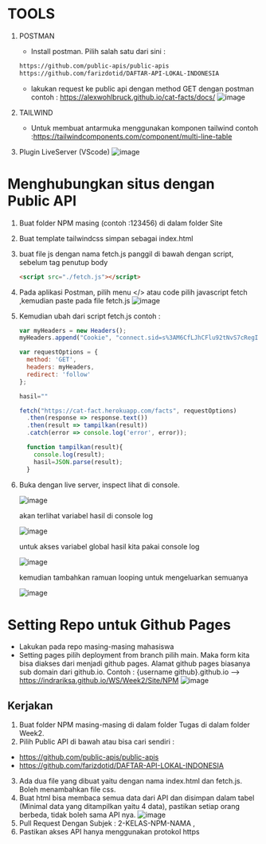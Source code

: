 # TOOLS

1. POSTMAN
   * Install postman. Pilih salah satu dari sini :
   ```sh
   https://github.com/public-apis/public-apis
   https://github.com/farizdotid/DAFTAR-API-LOKAL-INDONESIA
   ```
   * lakukan request ke public api dengan method GET dengan postman contoh : https://alexwohlbruck.github.io/cat-facts/docs/
   ![image](https://user-images.githubusercontent.com/26703717/220868366-271e81d8-707e-4611-9aa7-74f8b31cd008.png)
   
2. TAILWIND
   * Untuk membuat antarmuka menggunakan komponen tailwind contoh :https://tailwindcomponents.com/component/multi-line-table
   
3. Plugin LiveServer (VScode)
   ![image](https://user-images.githubusercontent.com/11188109/218396548-483f109a-c88c-4bc6-96d0-5d784a447556.png)

# Menghubungkan situs dengan Public API

1. Buat folder NPM masing (contoh :123456) di dalam folder Site
2. Buat template tailwindcss simpan sebagai index.html
3. buat file js dengan nama fetch.js panggil di bawah dengan script, sebelum tag penutup body
   ```html
   <script src="./fetch.js"></script>
   ```
4. Pada aplikasi Postman, pilih menu </> atau code pilih javascript fetch ,kemudian paste pada file fetch.js
   ![image](https://user-images.githubusercontent.com/26703717/220873867-a5685abb-3e1b-43ce-a1dc-57a5b3b38065.png)
5. Kemudian ubah dari script fetch.js contoh :
    ```js
    var myHeaders = new Headers();
    myHeaders.append("Cookie", "connect.sid=s%3AM6CfLJhCFlu92tNvS7cRegIIcR8rhhUG.AN2Ss3OKnMLlBJEwcDELKykDb293dBuH%2FhX1M3mZI2w");

    var requestOptions = {
      method: 'GET',
      headers: myHeaders,
      redirect: 'follow'
    };

    hasil=""

    fetch("https://cat-fact.herokuapp.com/facts", requestOptions)
      .then(response => response.text())
      .then(result => tampilkan(result))
      .catch(error => console.log('error', error));

      function tampilkan(result){
        console.log(result);
        hasil=JSON.parse(result);
      }
    ```
6. Buka dengan live server, inspect lihat di console.

    ![image](https://user-images.githubusercontent.com/26703717/220874890-4ba431d2-a221-4a75-bf3f-cc914ef0976e.png)
    
    akan terlihat variabel hasil di console log
    
    ![image](https://user-images.githubusercontent.com/11188109/218419862-983ddbba-a445-41a5-a703-f2d56829888a.png)
    
    untuk akses variabel global hasil kita pakai console log
    
    ![image](https://user-images.githubusercontent.com/11188109/218420311-3aa5700f-f6ec-4d5a-82d3-2000fdb24df6.png)
    
    kemudian tambahkan ramuan looping untuk mengeluarkan semuanya
    
    ![image](https://user-images.githubusercontent.com/26703717/220876915-e12233d6-0b17-4a08-a737-03d0dfc9c6f4.png)
    
# Setting Repo untuk Github Pages
  * Lakukan pada repo masing-masing mahasiswa
  * Setting pages pilih deployment from branch pilih main. Maka form kita bisa diakses dari menjadi github pages. Alamat github pages biasanya sub domain dari github.io. Contoh : {username github}.github.io --> https://indrariksa.github.io/WS/Week2/Site/NPM
  ![image](https://user-images.githubusercontent.com/26703717/220871197-19aa1b56-fa71-49b7-bcc7-91cad9b783ed.png)
  
## Kerjakan
1. Buat folder NPM masing-masing di dalam folder Tugas di dalam folder Week2. 
2. Pilih Public API di bawah atau bisa cari sendiri :
  * https://github.com/public-apis/public-apis
  * https://github.com/farizdotid/DAFTAR-API-LOKAL-INDONESIA
3. Ada dua file yang dibuat yaitu dengan nama index.html dan fetch.js. Boleh menambahkan file css.
4. Buat html bisa membaca semua data dari API dan disimpan dalam tabel (Minimal data yang ditampilkan yaitu 4 data), pastikan setiap orang berbeda, tidak boleh sama API nya.
  ![image](https://user-images.githubusercontent.com/26703717/221107173-eb43145c-0ac8-4880-8af7-6d185292246f.png)
6. Pull Request Dengan Subjek : 2-KELAS-NPM-NAMA , 
7. Pastikan akses API hanya menggunakan protokol https

